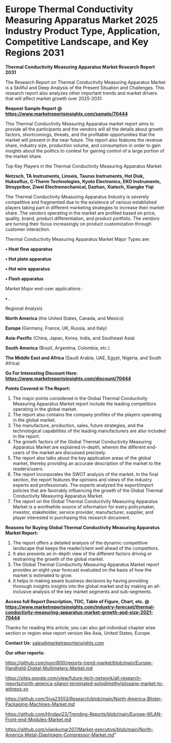 # Europe Thermal Conductivity Measuring Apparatus Market 2025 Industry Product Type, Application, Competitive Landscape, and Key Regions 2031

<strong>Thermal Conductivity Measuring Apparatus Market Research Report 2031</strong>

The Research Report on Thermal Conductivity Measuring Apparatus Market is a Skillful and Deep Analysis of the Present Situation and Challenges. This research report also analyzes other important trends and market drivers that will affect market growth over 2025-2031.

<strong>Request Sample Report @ <a href=https://www.marketreportsinsights.com/sample/70444>https://www.marketreportsinsights.com/sample/70444</a></strong>

This Thermal Conductivity Measuring Apparatus market report aims to provide all the participants and the vendors will all the details about growth factors, shortcomings, threats, and the profitable opportunities that the market will present in the near future. The report also features the revenue share, industry size, production volume, and consumption in order to gain insights about the politics to contest for gaining control of a large portion of the market share.

Top Key Players in the Thermal Conductivity Measuring Apparatus Market:

<strong>Netzsch, TA Instruments, Linseis, Taurus Instruments, Hot Disk, Hukseflux, C-Therm Technologies, Kyoto Electronics, EKO Instruments, Stroypribor, Ziwei Electromechanical, Dazhan, Xiatech, Xiangke Yiqi</strong>

The Thermal Conductivity Measuring Apparatus Industry is severely competitive and fragmented due to the existence of various established players taking part in different marketing strategies to increase their market share. The vendors operating in the market are profiled based on price, quality, brand, product differentiation, and product portfolio. The vendors are turning their focus increasingly on product customization through customer interaction.

Thermal Conductivity Measuring Apparatus Market Major Types are:

<strong>• Heat flow apparatus

• Hot plate apparatus

• Hot wire apparatus

• Flash apparatus</strong>

Market Major end-user applications :

<strong>• .</strong>

Regional Analysis

</u><strong><b>North America</b></strong> (the United States, Canada, and Mexico)

<strong><b>Europe </b></strong>(Germany, France, UK, Russia, and Italy)

<strong><b>Asia-Pacific</b></strong> (China, Japan, Korea, India, and Southeast Asia)

<strong><b>South America</b></strong> (Brazil, Argentina, Colombia, etc.)

<strong><b>The Middle East and Africa</b></strong> (Saudi Arabia, UAE, Egypt, Nigeria, and South Africa)

<strong>Go For Interesting Discount Here: <a href=https://www.marketreportsinsights.com/discount/70444>https://www.marketreportsinsights.com/discount/70444</a></strong>

<strong>Points Covered in The Report:</strong>
<ol>
  <li>The major points considered in the Global Thermal Conductivity Measuring Apparatus Market report include the leading competitors operating in the global market.</li>
  <li>The report also contains the company profiles of the players operating in the global market.</li>
  <li>The manufacture, production, sales, future strategies, and the technological capabilities of the leading manufacturers are also included in the report.</li>
  <li>The growth factors of the Global Thermal Conductivity Measuring Apparatus Market are explained in-depth, wherein the different end-users of the market are discussed precisely.</li>
  <li>The report also talks about the key application areas of the global market, thereby providing an accurate description of the market to the readers/users.</li>
  <li>The report incorporates the SWOT analysis of the market. In the final section, the report features the opinions and views of the industry experts and professionals. The experts analyzed the export/import policies that are favorably influencing the growth of the Global Thermal Conductivity Measuring Apparatus Market.</li>
  <li>The report on the Global Thermal Conductivity Measuring Apparatus Market is a worthwhile source of information for every policymaker, investor, stakeholder, service provider, manufacturer, supplier, and player interested in purchasing this research document.</li>
</ol>
<strong>Reasons for Buying Global Thermal Conductivity Measuring Apparatus Market Report:</strong>

<ol>
  <li>The report offers a detailed analysis of the dynamic competitive landscape that keeps the reader/client well ahead of the competitors.</li>
  <li>It also presents an in-depth view of the different factors driving or restraining the growth of the global market.</li>
  <li>The Global Thermal Conductivity Measuring Apparatus Market report provides an eight-year forecast evaluated on the basis of how the market is estimated to grow.</li>
  <li>It helps in making aware business decisions by having providing thorough insights insights into the global market and by making an all-inclusive analysis of the key market segments and sub-segments.</li>
</ol>
<strong>Access full Report Description, TOC, Table of Figure, Chart, etc. @ <a href=https://www.marketreportsinsights.com/industry-forecast/thermal-conductivity-measuring-apparatus-market-growth-and-size-2021-70444>https://www.marketreportsinsights.com/industry-forecast/thermal-conductivity-measuring-apparatus-market-growth-and-size-2021-70444</a></strong>


Thanks for reading this article; you can also get individual chapter wise section or region wise report version like Asia, United States, Europe.

<strong>Contact Us:</strong>
sales@marketreportsinsights.com

<strong>Our other reports:</strong>

<a href=https://github.com/noori900/reports-trend-market/blob/main/Europe-Handheld-Digital-Multimeters-Market.md>https://github.com/noori900/reports-trend-market/blob/main/Europe-Handheld-Digital-Multimeters-Market.md</a>

<a href=https://sites.google.com/view/future-tech-network/all-research-reports/north-america-silanol-terminated-polydimethylsiloxane-market-to-witness-xx>https://sites.google.com/view/future-tech-network/all-research-reports/north-america-silanol-terminated-polydimethylsiloxane-market-to-witness-xx</a>

<a href=https://github.com/Siya23553/Research/blob/main/North-America-Blister-Packaging-Machines-Market.md>https://github.com/Siya23553/Research/blob/main/North-America-Blister-Packaging-Machines-Market.md</a>

<a href=https://github.com/Hindavi23/Trending-Reports/blob/main/Europe-WLAN-Front-end-Modules-Market.md>https://github.com/Hindavi23/Trending-Reports/blob/main/Europe-WLAN-Front-end-Modules-Market.md</a>

<a href=https://github.com/vijaykumar207/Market-executive/blob/main/North-America-Metal-Diaphragm-Compressor-Market.md>https://github.com/vijaykumar207/Market-executive/blob/main/North-America-Metal-Diaphragm-Compressor-Market.md</a>"
